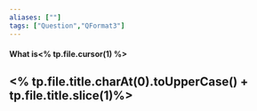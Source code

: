 ```yaml
---
aliases: [""]
tags: ["Question","QFormat3"]
---
```


#### What is<% tp.file.cursor(1) %>
## <% tp.file.title.charAt(0).toUpperCase() + tp.file.title.slice(1)%>

